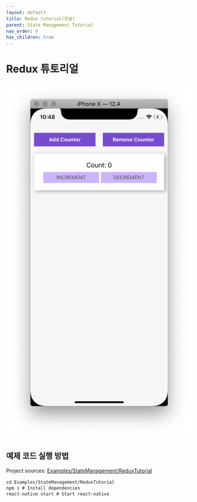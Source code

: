 ```yaml
---
layout: default
title: Redux tutorial(한글)
parent: State Management Tutorial
nav_order: 9
has_children: true
---
```


# Redux 튜토리얼

![Hello](images/counter.png "Hello React Native")

## 예제 코드 실행 방법

Project sources: [Examples/StateManagement/ReduxTutorial](https://github.com/JeffGuKang/react-native-tutorial)

```
cd Examples/StateManagement/ReduxTutorial
npm i # Install dependencies
react-native start # Start react-native
```